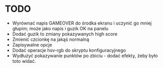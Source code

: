TODO
====
- Wyrównać napis GAMEOVER do środka ekranu i uczynić go mniej głupim; może jako napis i guzik OK na panelu
- Dodać guzik to zmiany pokazywanych high score
- Zmienić czcionkę na jakąś normalną
- Zapisywalne opcje
- Dodać operacje hsv-rgb do skryptu konfiguracyjnego
- Wydłużyć pokazywanie punktów po zbiciu - dodać efekty, żeby było toto widać.
